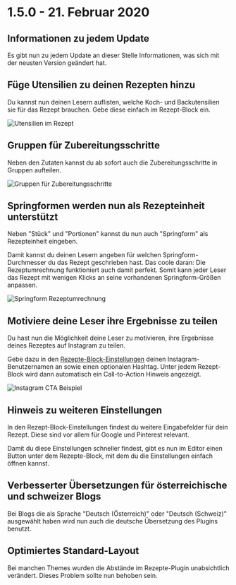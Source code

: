 # 1.5.0 - 21. Februar 2020

## Informationen zu jedem Update

Es gibt nun zu jedem Update an dieser Stelle Informationen, was sich mit der neusten Version geändert hat.

## Füge Utensilien zu deinen Rezepten hinzu

Du kannst nun deinen Lesern auflisten, welche Koch- und Backutensilien sie für das Rezept brauchen. Gebe diese einfach im Rezept-Block ein.

![Utensilien im Rezept](##ASSETS_PATH##/changelog/utensilien-de_DE.jpg)

## Gruppen für Zubereitungsschritte

Neben den Zutaten kannst du ab sofort auch die Zubereitungsschritte in Gruppen aufteilen.

![Gruppen für Zubereitungsschritte](##ASSETS_PATH##/changelog/zubereitung-gruppen-de_DE.jpg)

## Springformen werden nun als Rezepteinheit unterstützt

Neben "Stück" und "Portionen" kannst du nun auch "Springform" als Rezepteinheit eingeben.

Damit kannst du deinen Lesern angeben für welchen Springform-Durchmesser du das Rezept geschrieben hast. Das coole daran: Die Rezeptumrechnung funktioniert auch damit perfekt. Somit kann jeder Leser das Rezept mit wenigen Klicks an seine vorhandenen Springform-Größen anpassen.

![Springform Rezeptumrechnung](##ASSETS_PATH##/changelog/springform-de_DE.jpg)

## Motiviere deine Leser ihre Ergebnisse zu teilen

Du hast nun die Möglichkeit deine Leser zu motivieren, ihre Ergebnisse deines Rezeptes auf Instagram zu teilen.

Gebe dazu in den [Rezepte-Block-Einstellungen](##RECIPE_BLOCK_SETTINGS_LINK##) deinen Instagram-Benutzernamen an sowie einen optionalen Hashtag. Unter jedem Rezept-Block wird dann automatisch ein Call-to-Action Hinweis angezeigt.

![Instagram CTA Beispiel](##ASSETS_PATH##/changelog/instagram-cta-de_DE.jpg)

## Hinweis zu weiteren Einstellungen

In den Rezept-Block-Einstellungen findest du weitere Eingabefelder für dein Rezept. Diese sind vor allem für Google und Pinterest relevant.

Damit du diese Einstellungen schneller findest, gibt es nun im Editor einen Button unter dem Rezepte-Block, mit dem du die Einstellungen einfach öffnen kannst.

## Verbesserter Übersetzungen für österreichische und schweizer Blogs

Bei Blogs die als Sprache "Deutsch (Österreich)" oder "Deutsch (Schweiz)" ausgewählt haben wird nun auch die deutsche Übersetzung des Plugins benutzt.

## Optimiertes Standard-Layout

Bei manchen Themes wurden die Abstände im Rezepte-Plugin unabsichtlich verändert. Dieses Problem sollte nun behoben sein.
